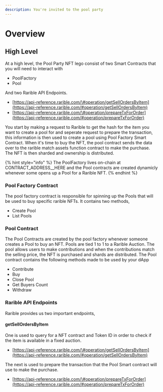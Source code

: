 ```yaml
---
description: You're invited to the pool party
---
```


# Overview

## High Level 

At a high level, the Pool Party NFT lego consist of two Smart Contracts that you will need to interact with

* PoolFactory
* Pool

And two Rarible API Endpoints.

* [https://api-reference.rarible.com/\#operation/getSellOrdersByItem](https://api-reference.rarible.com/#operation/getSellOrdersByItem)
* [https://api-reference.rarible.com/\#operation/prepareTxForOrder](https://api-reference.rarible.com/#operation/prepareTxForOrder)

You start by making a request to Rarible to get the hash for the item you want to create a pool for and seperate request to prepare the transaction, this information is then used to create a pool using Pool Factory Smart Contract. When it's time to buy the NFT, the pool contract sends the data over to the rarible match assets function contract to make the purchase. The NFT is then sharded and ownership is distributed.

{% hint style="info" %}
The PoolFactory lives on-chain at CONTRACT_ADDRESS_\_HERE and the Pool contracts are created dynamicly whenever some opens up a Pool for a Rarible NFT.
{% endhint %}

### Pool Factory Contract

The pool factory contract is responsible for spinning up the Pools that will be used to buy specific rarible NFTs. It contains two methods,

* Create Pool
* List Pools

### Pool Contract

The Pool Contracts are created by the pool factory whenever someone creates a Pool to buy an NFT. Pools are tied 1 to 1 to a Rarible Auction. The pool allows users to make contributions and when the contributions match the selling price, the NFT is purchased and shards are distributed. The Pool contract contains the following methods made to be used by your dApp

* Contribute
* Buy
* Close Pool
* Get Buyers Count
* Withdraw

### Rarible API Endpoints

Rarible provides us two important endpoints,

#### getSellOrdersByItem

One is used to query for a NFT contract and Token ID in order to check if the item is available in a fixed auction. 

* [https://api-reference.rarible.com/\#operation/getSellOrdersByItem](https://api-reference.rarible.com/#operation/getSellOrdersByItem)

The next is used to prepare the transaction that the Pool Smart contract will use to make the purchase.

* [https://api-reference.rarible.com/\#operation/prepareTxForOrder](https://api-reference.rarible.com/#operation/prepareTxForOrder)





